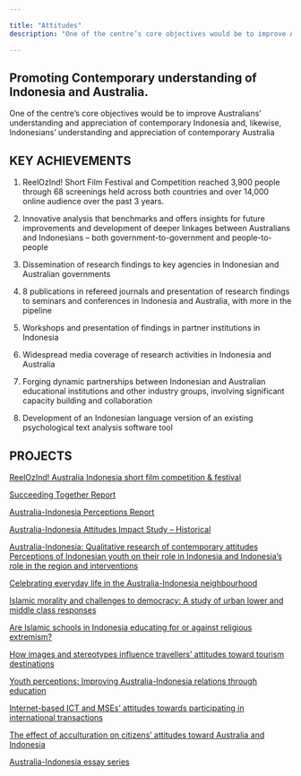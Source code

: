 ```yaml
---

title: "Attitudes"
description: "One of the centre’s core objectives would be to improve Australians’ understanding and appreciation of contemporary Indonesia and, likewise, Indonesians’ understanding and appreciation of contemporary Australia"

---
```


<div id="top-target"></div>

## Promoting Contemporary understanding of Indonesia and Australia.

One of the centre’s core objectives would be to improve Australians’ understanding and appreciation of contemporary Indonesia and, likewise, Indonesians’ understanding and appreciation of contemporary Australia 

## KEY ACHIEVEMENTS 
1. ReelOzInd! Short Film Festival and Competition reached 3,900 people through 68 screenings held across both countries and over 14,000 online audience over the past 3 years. 

1. Innovative analysis that benchmarks and offers insights for future improvements and development of deeper linkages between Australians and Indonesians – both government-to-government and people-to-people 
1. Dissemination of research findings to key agencies in Indonesian and Australian governments 
1. 8 publications in refereed journals and presentation of research findings to seminars and conferences in Indonesia and Australia, with more in the pipeline 
1. Workshops and presentation of findings in partner institutions in Indonesia 
1. Widespread media coverage of research activities in Indonesia and Australia 
1. Forging dynamic partnerships between Indonesian and Australian educational institutions and other industry groups, involving significant capacity building and collaboration 
1. Development of an Indonesian language version of an existing psychological text analysis software tool 

<div id="bot-target"></div>

## PROJECTS

[ReelOzInd! Australia Indonesia short film competition & festival](#)

[Succeeding Together Report](#)

[Australia-Indonesia Perceptions Report](#)

[Australia-Indonesia Attitudes Impact Study – Historical](#)

[Australia-Indonesia: Qualitative research of contemporary attitudes Perceptions of Indonesian youth on their role in Indonesia and Indonesia’s role in the region and interventions](#)

[Celebrating everyday life in the Australia-Indonesia neighbourhood](#)

[Islamic morality and challenges to democracy: A study of urban lower and middle class responses](#)

[Are Islamic schools in Indonesia educating for or against religious extremism?](#)

[How images and stereotypes influence travellers’ attitudes toward tourism destinations](#)

[Youth perceptions: Improving Australia-Indonesia relations through education](#)

[Internet-based ICT and MSEs’ attitudes towards participating in international transactions](#)

[The effect of acculturation on citizens’ attitudes toward Australia and Indonesia](#)

[Australia-Indonesia essay series](#)
